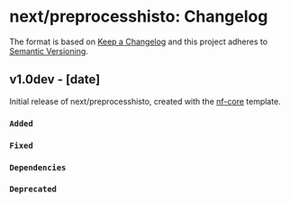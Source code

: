 # next/preprocesshisto: Changelog

The format is based on [Keep a Changelog](https://keepachangelog.com/en/1.0.0/)
and this project adheres to [Semantic Versioning](https://semver.org/spec/v2.0.0.html).

## v1.0dev - [date]

Initial release of next/preprocesshisto, created with the [nf-core](https://nf-co.re/) template.

### `Added`

### `Fixed`

### `Dependencies`

### `Deprecated`
